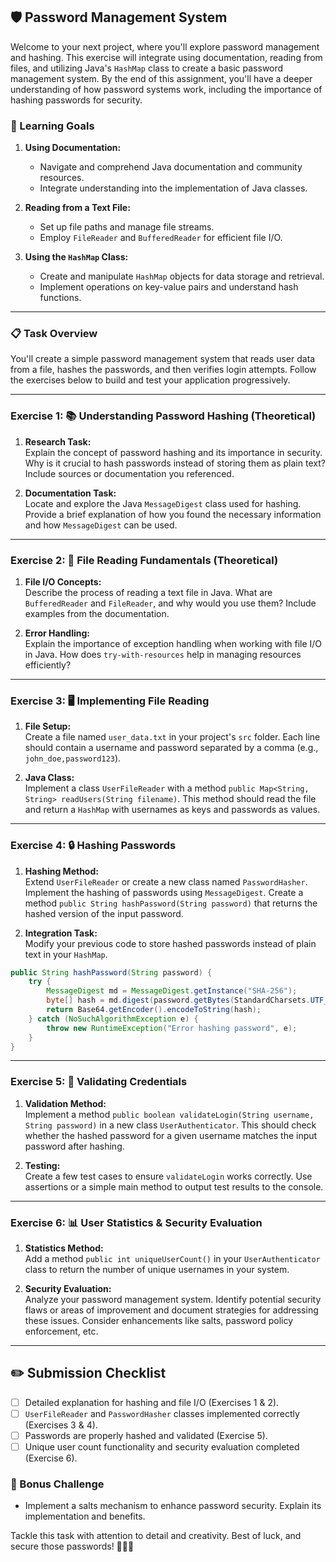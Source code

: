 ## 🛡️ Password Management System

Welcome to your next project, where you'll explore password management and hashing. This exercise will integrate using documentation, reading from files, and utilizing Java's `HashMap` class to create a basic password management system. By the end of this assignment, you'll have a deeper understanding of how password systems work, including the importance of hashing passwords for security.

### 🚀 Learning Goals

1. **Using Documentation:**
   - Navigate and comprehend Java documentation and community resources.
   - Integrate understanding into the implementation of Java classes.

2. **Reading from a Text File:**
   - Set up file paths and manage file streams.
   - Employ `FileReader` and `BufferedReader` for efficient file I/O.

3. **Using the `HashMap` Class:**
   - Create and manipulate `HashMap` objects for data storage and retrieval.
   - Implement operations on key-value pairs and understand hash functions.

---

### 📋 Task Overview

You'll create a simple password management system that reads user data from a file, hashes the passwords, and then verifies login attempts. Follow the exercises below to build and test your application progressively.

---

### Exercise 1: 📚 Understanding Password Hashing (Theoretical)

1. **Research Task:**  
   Explain the concept of password hashing and its importance in security. Why is it crucial to hash passwords instead of storing them as plain text? Include sources or documentation you referenced.

2. **Documentation Task:**  
   Locate and explore the Java `MessageDigest` class used for hashing. Provide a brief explanation of how you found the necessary information and how `MessageDigest` can be used.

---

### Exercise 2: 📑 File Reading Fundamentals (Theoretical)

1. **File I/O Concepts:**  
   Describe the process of reading a text file in Java. What are `BufferedReader` and `FileReader`, and why would you use them? Include examples from the documentation.

2. **Error Handling:**  
   Explain the importance of exception handling when working with file I/O in Java. How does `try-with-resources` help in managing resources efficiently?

---

### Exercise 3: 🖥️ Implementing File Reading

1. **File Setup:**  
   Create a file named `user_data.txt` in your project's `src` folder. Each line should contain a username and password separated by a comma (e.g., `john_doe,password123`).

2. **Java Class:**  
   Implement a class `UserFileReader` with a method `public Map<String, String> readUsers(String filename)`. This method should read the file and return a `HashMap` with usernames as keys and passwords as values.

---

### Exercise 4: 🔒 Hashing Passwords

1. **Hashing Method:**  
   Extend `UserFileReader` or create a new class named `PasswordHasher`. Implement the hashing of passwords using `MessageDigest`. Create a method `public String hashPassword(String password)` that returns the hashed version of the input password.

2. **Integration Task:**  
   Modify your previous code to store hashed passwords instead of plain text in your `HashMap`.

```java
public String hashPassword(String password) {
    try {
        MessageDigest md = MessageDigest.getInstance("SHA-256");
        byte[] hash = md.digest(password.getBytes(StandardCharsets.UTF_8));
        return Base64.getEncoder().encodeToString(hash);
    } catch (NoSuchAlgorithmException e) {
        throw new RuntimeException("Error hashing password", e);
    }
}
```

---

### Exercise 5: 🔑 Validating Credentials

1. **Validation Method:**  
   Implement a method `public boolean validateLogin(String username, String password)` in a new class `UserAuthenticator`. This should check whether the hashed password for a given username matches the input password after hashing.

2. **Testing:**  
   Create a few test cases to ensure `validateLogin` works correctly. Use assertions or a simple main method to output test results to the console.

---

### Exercise 6: 📊 User Statistics & Security Evaluation

1. **Statistics Method:**  
   Add a method `public int uniqueUserCount()` in your `UserAuthenticator` class to return the number of unique usernames in your system.

2. **Security Evaluation:**  
   Analyze your password management system. Identify potential security flaws or areas of improvement and document strategies for addressing these issues. Consider enhancements like salts, password policy enforcement, etc.

---

## ✏️ Submission Checklist
- [ ] Detailed explanation for hashing and file I/O (Exercises 1 & 2).
- [ ] `UserFileReader` and `PasswordHasher` classes implemented correctly (Exercises 3 & 4).
- [ ] Passwords are properly hashed and validated (Exercise 5).
- [ ] Unique user count functionality and security evaluation completed (Exercise 6).

### 🌟 Bonus Challenge
- Implement a salts mechanism to enhance password security. Explain its implementation and benefits.

Tackle this task with attention to detail and creativity. Best of luck, and secure those passwords! 🧑‍💻✨